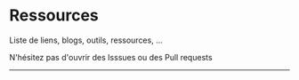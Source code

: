 # Ressources
Liste de liens, blogs, outils, ressources, ...

N'hésitez pas d'ouvrir des Isssues ou des Pull requests

---
